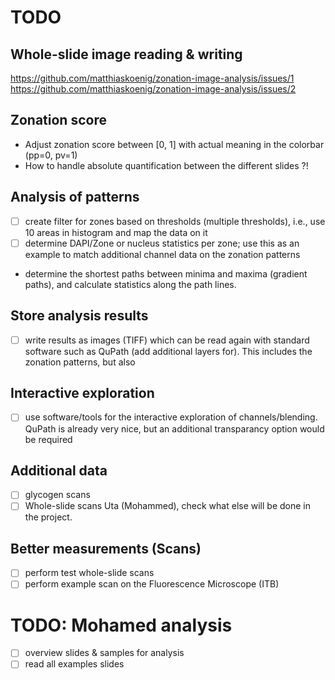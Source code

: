 # TODO

## Whole-slide image reading & writing
https://github.com/matthiaskoenig/zonation-image-analysis/issues/1  
https://github.com/matthiaskoenig/zonation-image-analysis/issues/2  

## Zonation score
- Adjust zonation score between [0, 1] with actual meaning in the colorbar (pp=0, pv=1)
- How to handle absolute quantification between the different slides ?!

## Analysis of patterns
- [ ] create filter for zones based on thresholds (multiple thresholds), i.e., use 10 areas in histogram and map the data on it
- [ ] determine DAPI/Zone or nucleus statistics per zone; use this as an example to match additional channel data on the zonation patterns
- determine the shortest paths between minima and maxima (gradient paths), and calculate statistics along the path lines.

## Store analysis results
- [ ] write results as images (TIFF) which can be read again with standard software such as QuPath (add additional layers for). This includes the zonation patterns, but also

## Interactive exploration
- [ ] use software/tools for the interactive exploration of channels/blending. QuPath is already very nice, but an additional transparancy option would be required

## Additional data
- [ ] glycogen scans
- [ ] Whole-slide scans Uta (Mohammed), check what else will be done in the project.

## Better measurements (Scans)
- [ ] perform test whole-slide scans
- [ ] perform example scan on the Fluorescence Microscope (ITB)

# TODO: Mohamed analysis
- [ ] overview slides & samples for analysis
- [ ] read all examples slides
